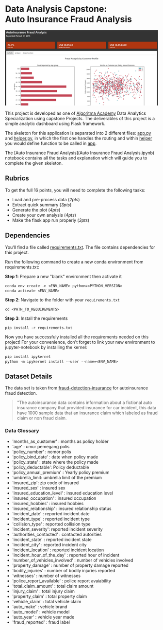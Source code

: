 # Data Analysis Capstone:<br> Auto Insurance Fraud Analysis
[![](assets/algoritma-autoinsurance.PNG)](https://algoritma-autoinsurance.herokuapp.com/)

This project is developed as one of [Algoritma Academy](https://algorit.ma/) Data Analytics Specialization using capstone Projects. The deliverables of this project is a simple analytic dashboard using Flask framework.

The skeleton for this application is separated into 2 different files: [app.py](app.py) and [helper.py](helper.py), in which the first one handles the routing and within [helper](helper.py) you would define function to be called in [app](app.py).

The [Auto Insurance Fraud Analysis](Auto Insurance Fraud Analysis.ipynb) notebook contains all the tasks and explanation which will guide you to complete the given skeleton.

## Rubrics

To get the full 16 points, you will need to complete the following tasks:
- Load and pre-process data (*2pts*)
- Extract quick summary (*3pts*)
- Generate the plot (*4pts*)
- Create your own analysis (*4pts*)
- Make the flask app run properly (*3pts*)

## Dependencies

You'll find a file called [requirements.txt](requirements.txt). The file contains dependencies for this project.

Run the following command to create a new conda environment from requirements.txt:

**Step 1**: Prepare a new "blank" environment then activate it

```
conda env create -n <ENV_NAME> python=<PYTHON_VERSION>
conda activate <ENV_NAME>
```

**Step 2**: Navigate to the folder with your `requirements.txt`

```
cd <PATH_TO_REQUIREMENTS>
```

**Step 3**: Install the requirements

```
pip install -r requirements.txt
```

Now you have successfuly installed all the requirements needed on this project! For your convenience, don't forget to link your new environment to jupyter-notebook by installing the kernel:

```
pip install ipykernel
python -m ipykernel install --user --name=<ENV_NAME>
```

## Dataset Details

The data set is taken from [fraud-detection-insurance](https://www.kaggle.com/sanjeevkallepalli/fraud-detection-insurance) for autoinsurance fraud detection. 

> "The autoinsurance data contains information about a fictional auto insurance company that provided insurance for car incident, this data have 1000 sample data that an insurance claim which labeled as fraud claim or non fraud claim. 


### Data Glossary

- 'months_as_customer' : months as policy holder
- 'age' : umur pemegang polis
- 'policy_number' : nomor polis
- 'policy_bind_date' : date when policy made
- 'policy_state' : state where the policy made
- 'policy_deductable': Policy deductable 
- 'policy_annual_premium' : Yearly policy premium
- 'umbrella_limit: umbrella limit of the premium
- 'insured_zip': zip code of insured
- 'insured_sex' : insured sex
- 'insured_education_level' : insured education level
- 'insured_occupation' : insured occupation
- 'insured_hobbies' : insured hobbies
- 'insured_relationship' : insured relationship status
- 'incident_date' : reported incident date
- 'incident_type' : reported incident type
- 'collision_type' : reported collision type
- 'incident_severity': reported incident severity
- 'authorities_contacted' : contacted autorities
- 'incident_state' : reported incident state 
- 'incident_city' : reported incident city
- 'incident_location' : reported incident location
- 'incident_hour_of_the_day' : reported hour of incident
- 'number_of_vehicles_involved' : number of vehicles involved
- 'property_damage' : number of property damage reported
- 'bodily_injuries' : number of bodily injuries reported
- 'witnesses' : number of witnesses 
- 'police_report_available' : police report avaiability 
- 'total_claim_amount' : total claim amount
- 'injury_claim' : total injury claim 
- 'property_claim' : total property claim 
- 'vehicle_claim' : total vehicle claim 
- 'auto_make' : vehicle brand
- 'auto_model' : vehicle model
- 'auto_year' : vehicle year made 
- 'fraud_reported' : fraud label



